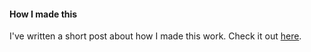 #### How I made this

I've written a short post about how I made this work. Check it out [here](https://pdyxs.substack.com/p/summoning-fog).